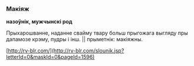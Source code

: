 ### Макіяж
**назоўнік, мужчынскі род**

Прыхарошванне, наданне свайму твару больш прыгожага выгляду пры дапамозе крэму, пудры і інш. || прыметнік: макіяжны.

<a rel="author">[http://rv-blr.com/](http://rv-blr.com/slounik.jsp?letterId=0&maskId=0&pageId=1596)</a>
